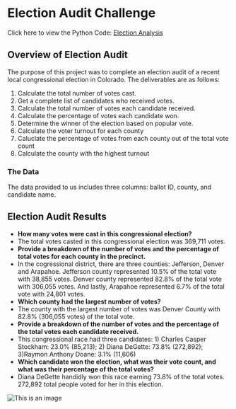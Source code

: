 # Election Audit Challenge 
Click here to view the Python Code: [Election Analysis](https://github.com/jzaragoza21/Election_Analysis/blob/main/PyPoll_Challenge.py)

## Overview of Election Audit
The purpose of this project was to complete an election audit of a recent local congressional election in Colorado. The deliverables are as follows: 
1. Calculate the total number of votes cast.
2. Get a complete list of candidates who received votes.
3. Calculate the total number of votes each candidate received.
4. Calculate the percentage of votes each candidate won.
5. Determine the winner of the election based on popular vote. 
6. Calculate the voter turnout for each county 
7. Caluclate the percentage of votes from each county out of the total vote count 
8. Calculate the county with the highest turnout

### The Data
The data provided to us includes three columns: ballot ID, county, and candidate name.

## Election Audit Results
- **How many votes were cast in this congressional election?**
-  The total votes casted in this congressional election was 369,711 votes.
- **Provide a breakdown of the number of votes and the percentage of total votes for each county in the precinct.**
- In the cogressional district, there are three counties: Jefferson, Denver and Arapahoe. Jefferson county represented 10.5% of the total vote with 38,855 votes. Denver county represented 82.8% of the total vote with 306,055 votes. And lastly, Arapahoe represented 6.7% of the total vote with 24,801 votes. 
- **Which county had the largest number of votes?**
- The county with the largest number of votes was Denver County with 82.8% (306,055 votes) of the total vote. 
- **Provide a breakdown of the number of votes and the percentage of the total votes each candidate received.**
- This congressional race had three candidates: 1) Charles Casper Stockham: 23.0% (85,213); 2) Diana DeGette: 73.8% (272,892); 3)Raymon Anthony Doane: 3.1% (11,606)
- **Which candidate won the election, what was their vote count, and what was their percentage of the total votes?**
- Diana DeGette handidly won this race earning 73.8% of the total votes. 272,892 total people voted for her in this election.

![This is an image](https://github.com/jzaragoza21/Election_Analysis/blob/main/analysis/Election_Analysis_Challenge_OutputResults.png)
